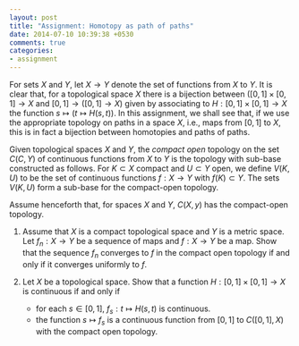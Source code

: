 ```yaml
---
layout: post
title: "Assignment: Homotopy as path of paths"
date: 2014-07-10 10:39:38 +0530
comments: true
categories: 
- assignment
---
```


For sets $X$ and $Y$, let $X\to Y$ denote the set of functions from $X$ to $Y$. It is clear that, for a topological space $X$ there is a bijection between $([0,1]\times [0,1] \to X$ and $[0,1] \to ([0,1] \to X)$ given by associating to $H: [0,1]\times [0,1] \to X$ the function $s\mapsto (t\mapsto H(s,t))$. In this assignment, we shall see that, if we use the appropriate topology on paths in a space $X$, i.e., maps from $[0,1]$ to $X$, this is in fact a bijection between homotopies and paths of paths. 

Given topological spaces $X$ and $Y$, the _compact open_ topology on the set $C(C, Y)$ of continuous functions from $X$ to $Y$ is the topology with sub-base constructed as follows. For $K\subset X$ compact and $U\subset Y$ open, we define $V(K, U)$ to be the set of continuous functions $f: X\to Y$ with $f(K)\subset Y$. The sets $V(K, U)$ form a sub-base for the compact-open topology.

Assume henceforth that, for spaces $X$ and $Y$, $C(X, y)$ has the compact-open topology.

1. Assume that $X$ is a compact topological space and $Y$ is a metric space. Let $f_n: X\to Y$ be a sequence of maps and $f: X\to Y$ be a map. Show that the sequence $f_n$ converges to $f$ in the compact open topology if and only if it converges uniformly to $f$.

2. Let $X$ be a topological space. Show that a function $H: [0,1]\times [0,1] \to X$ is continuous if and only if
    * for each $s\in [0,1]$, $f_s: t\mapsto H(s, t)$ is continuous.
    * the function $s\mapsto f_s$ is a continuous function from $[0,1]$ to $C([0,1], X)$ with the compact open topology.